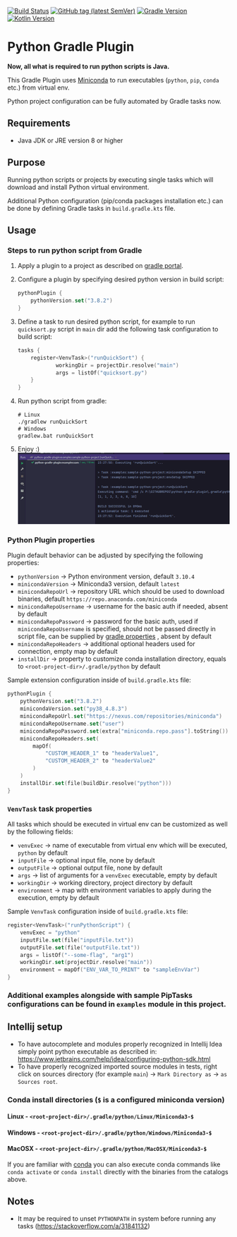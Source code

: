 [![Build Status](https://img.shields.io/endpoint.svg?url=https%3A%2F%2Factions-badge.atrox.dev%2FPrzemyslawSwiderski%2Fpython-gradle-plugin%2Fbadge&style=plastic)](https://actions-badge.atrox.dev/PrzemyslawSwiderski/python-gradle-plugin/goto)
[![GitHub tag (latest SemVer)](https://img.shields.io/github/v/tag/PrzemyslawSwiderski/python-gradle-plugin?label=Plugin%20Version&sort=semver&style=plastic)](https://plugins.gradle.org/plugin/com.pswidersk.python-plugin)
[![Gradle Version](https://img.shields.io/badge/Gradle%20Version-7.4.1-yellowgreen?style=plastic)](https://gradle.org/releases/)
[![Kotlin Version](https://img.shields.io/badge/Kotlin%20Version-1.6.21-darkviolet?style=plastic)](https://kotlinlang.org/docs/releases.html)

# Python Gradle Plugin

**Now, all what is required to run python scripts is Java.**

This Gradle Plugin uses [Miniconda](https://docs.conda.io/en/latest/miniconda.html)
to run executables (`python`, `pip`, `conda` etc.) from virtual env.

Python project configuration can be fully automated by Gradle tasks now.

## Requirements

* Java JDK or JRE version 8 or higher

## Purpose

Running python scripts or projects by executing single tasks which will download and install Python virtual environment.

Additional Python configuration (pip/conda packages installation etc.) can be done by defining Gradle tasks
in `build.gradle.kts` file.

## Usage

### Steps to run python script from Gradle

1. Apply a plugin to a project as described
   on [gradle portal](https://plugins.gradle.org/plugin/com.pswidersk.python-plugin).
2. Configure a plugin by specifying desired python version in build script:
    ```kotlin
    pythonPlugin {
        pythonVersion.set("3.8.2")
    }
    ```
3. Define a task to run desired python script, for example to run `quicksort.py` script in `main` dir add the following
   task configuration to build script:
    ```kotlin
    tasks {
        register<VenvTask>("runQuickSort") {
                workingDir = projectDir.resolve("main")
                args = listOf("quicksort.py")
        }
    }
    ```
4. Run python script from gradle:
    ```shell script
    # Linux
    ./gradlew runQuickSort
    # Windows
    gradlew.bat runQuickSort
    ```

5. Enjoy :)
   ![Quick Sort Python Script run](./quickSortPy.gif)

### Python Plugin properties

Plugin default behavior can be adjusted by specifying the following properties:

- `pythonVersion` -> Python environment version, default `3.10.4`
- `minicondaVersion` -> Miniconda3 version, default `latest`
- `minicondaRepoUrl` -> repository URL which should be used to download binaries,
  default `https://repo.anaconda.com/miniconda`
- `minicondaRepoUsername` -> username for the basic auth if needed, absent by default
- `minicondaRepoPassword` -> password for the basic auth, used if `minicondaRepoUsername` is specified, should not be
  passed directly in script file, can be supplied
  by [gradle properties](https://docs.gradle.org/current/userguide/build_environment.html#sec:gradle_configuration_properties)
  , absent by default
- `minicondaRepoHeaders` -> additional optional headers used for connection, empty map by default
- `installDir` -> property to customize conda installation directory, equals to `<root-project-dir>/.gradle/python` by
  default

Sample extension configuration inside of `build.gradle.kts` file:

```kotlin
pythonPlugin {
    pythonVersion.set("3.8.2")
    minicondaVersion.set("py38_4.8.3")
    minicondaRepoUrl.set("https://nexus.com/repositories/miniconda")
    minicondaRepoUsername.set("user")
    minicondaRepoPassword.set(extra["miniconda.repo.pass"].toString())
    minicondaRepoHeaders.set(
        mapOf(
            "CUSTOM_HEADER_1" to "headerValue1",
            "CUSTOM_HEADER_2" to "headerValue2"
        )
    )
    installDir.set(file(buildDir.resolve("python")))
}
```

### `VenvTask` task properties

All tasks which should be executed in virtual env can be customized as well by the following fields:

- `venvExec` -> name of executable from virtual env which will be executed, `python` by default
- `inputFile` -> optional input file, none by default
- `outputFile` -> optional output file, none by default
- `args` -> list of arguments for a `venvExec` executable, empty by default
- `workingDir` -> working directory, project directory by default
- `environment` -> map with environment variables to apply during the execution, empty by default

Sample `VenvTask` configuration inside of `build.gradle.kts` file:

```kotlin
register<VenvTask>("runPythonScript") {
    venvExec = "python"
    inputFile.set(file("inputFile.txt"))
    outputFile.set(file("outputFile.txt"))
    args = listOf("--some-flag", "arg1")
    workingDir.set(projectDir.resolve("main"))
    environment = mapOf("ENV_VAR_TO_PRINT" to "sampleEnvVar")
}
```

### Additional examples alongside with sample PipTasks configurations can be found in `examples` module in this project.

## Intellij setup

* To have autocomplete and modules properly recognized in Intellij Idea simply point python executable as described in:
  https://www.jetbrains.com/help/idea/configuring-python-sdk.html
* To have properly recognized imported source modules in tests, right click on sources directory (for example `main`)
  -> `Mark Directory as` -> `as Sources root`.

### Conda install directories (`$` is a configured miniconda version)

#### Linux - `<root-project-dir>/.gradle/python/Linux/Miniconda3-$`

#### Windows - `<root-project-dir>/.gradle/python/Windows/Miniconda3-$`

#### MacOSX - `<root-project-dir>/.gradle/python/MacOSX/Miniconda3-$`

If you are familiar with [conda](https://conda.io/projects/conda/en/latest/user-guide/index.html) you can also execute
conda commands like `conda activate` or `conda install` directly with the binaries from the catalogs above.

## Notes

* It may be required to unset `PYTHONPATH` in system before running any tasks (https://stackoverflow.com/a/31841132)  
